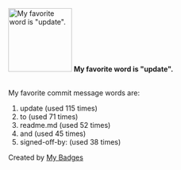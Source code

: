 <img src="https://my-badges.github.io/my-badges/favorite-word.png" alt="My favorite word is &quot;update&quot;." title="My favorite word is &quot;update&quot;." width="128">
<strong>My favorite word is &quot;update&quot;.</strong>
<br><br>

My favorite commit message words are:

1. update (used 115 times)
2. to (used 71 times)
3. readme.md (used 52 times)
4. and (used 45 times)
5. signed-off-by: (used 38 times)


Created by <a href="https://github.com/my-badges/my-badges">My Badges</a>